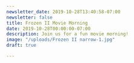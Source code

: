 ```yaml
---
newsletter_date: 2019-10-28T13:40:58-07:00
newsletter: false
title: Frozen II Movie Morning
date: 2019-10-28T00:00:00-07:00
description: Join us for a fun movie morning!
image: "/uploads/Frozen II narrow-1.jpg"
draft: true

---
```

